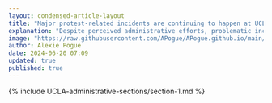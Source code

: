 ```yaml
---
layout: condensed-article-layout
title: "Major protest-related incidents are continuing to happen at UCLA"
explanation: "Despite perceived administrative efforts, problematic incidents continue at UCLA (test)"
image: "https://raw.githubusercontent.com/APogue/APogue.github.io/main/images/2024-05-20/protest/large-red-triangle-people.webp"
author: Alexie Pogue
date: 2024-06-20 07:09
updated: true
published: true
---
```





{% include UCLA-administrative-sections/section-1.md %}



<!-- Add more sections as needed -->

